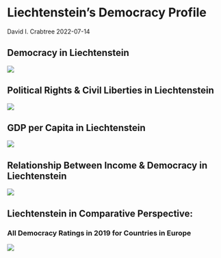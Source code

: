 Liechtenstein’s Democracy Profile
================
David I. Crabtree
2022-07-14

## Democracy in Liechtenstein

![](C:\Users\David\Desktop\PROGRA~1\FILESA~1\DEMOCR~1\reports\LIECHT~1/figure-gfm/Demscore-1.png)<!-- -->

## Political Rights & Civil Liberties in Liechtenstein

![](C:\Users\David\Desktop\PROGRA~1\FILESA~1\DEMOCR~1\reports\LIECHT~1/figure-gfm/Political%20Rights%20&%20Civil%20Libs-1.png)<!-- -->

## GDP per Capita in Liechtenstein

![](C:\Users\David\Desktop\PROGRA~1\FILESA~1\DEMOCR~1\reports\LIECHT~1/figure-gfm/GDP%20per%20Capita-1.png)<!-- -->

## Relationship Between Income & Democracy in Liechtenstein

![](C:\Users\David\Desktop\PROGRA~1\FILESA~1\DEMOCR~1\reports\LIECHT~1/figure-gfm/Income%20&%20Dem-1.png)<!-- -->

## Liechtenstein in Comparative Perspective:

### All Democracy Ratings in 2019 for Countries in Europe

![](C:\Users\David\Desktop\PROGRA~1\FILESA~1\DEMOCR~1\reports\LIECHT~1/figure-gfm/Democracy%20in%20Comparative%20Perspective-1.png)<!-- -->
